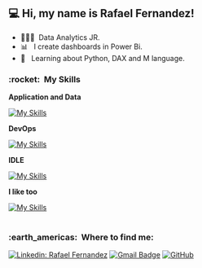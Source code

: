 
## 💻 Hi, my name is <strong>Rafael Fernandez!</strong>
- 👨🏻‍💻 &nbsp;Data Analytics JR.
- 📊 &nbsp; I create dashboards in Power Bi.
- 📖 &nbsp; Learning about Python, DAX and M language.

<h3> :rocket: &nbsp;My Skills </h3>

**Application and Data**

  [![My Skills](https://skillicons.dev/icons?i=nodejs,react,npm,mysql,sqlite,postgres,js,ts,html,css,py,c)](https://skillicons.dev)
  
**DevOps**

[![My Skills](https://skillicons.dev/icons?i=git,github)](https://skillicons.dev)
  
**IDLE**

[![My Skills](https://skillicons.dev/icons?i=vscode,androidstudio,pycharm,sublime)](https://skillicons.dev)

**I like too**

[![My Skills](https://skillicons.dev/icons?i=ae,ai,ps,mint,windows)](https://skillicons.dev)
  <br/>
<br/>
<h3> :earth_americas: &nbsp;Where to find me: </h3> 

[![Linkedin: Rafael Fernandez](https://skillicons.dev/icons?i=linkedin)](https://www.linkedin.com/in/rafaelfernandez30/)
[![Gmail Badge](https://skillicons.dev/icons?i=gmail)](mailto:rafael.f.fernandez30@gmail.com)
[![GitHub]( https://img.shields.io/github/followers/RafaelFernandez30?label=follow&style=social)](https://github.com/RafaelFernandez30/)

